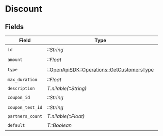 # Discount


## Fields

| Field                                                                                     | Type                                                                                      | Required                                                                                  | Description                                                                               |
| ----------------------------------------------------------------------------------------- | ----------------------------------------------------------------------------------------- | ----------------------------------------------------------------------------------------- | ----------------------------------------------------------------------------------------- |
| `id`                                                                                      | *::String*                                                                                | :heavy_check_mark:                                                                        | N/A                                                                                       |
| `amount`                                                                                  | *::Float*                                                                                 | :heavy_check_mark:                                                                        | N/A                                                                                       |
| `type`                                                                                    | [::OpenApiSDK::Operations::GetCustomersType](../../models/operations/getcustomerstype.md) | :heavy_check_mark:                                                                        | N/A                                                                                       |
| `max_duration`                                                                            | *::Float*                                                                                 | :heavy_check_mark:                                                                        | N/A                                                                                       |
| `description`                                                                             | *T.nilable(::String)*                                                                     | :heavy_minus_sign:                                                                        | N/A                                                                                       |
| `coupon_id`                                                                               | *::String*                                                                                | :heavy_check_mark:                                                                        | N/A                                                                                       |
| `coupon_test_id`                                                                          | *::String*                                                                                | :heavy_check_mark:                                                                        | N/A                                                                                       |
| `partners_count`                                                                          | *T.nilable(::Float)*                                                                      | :heavy_minus_sign:                                                                        | N/A                                                                                       |
| `default`                                                                                 | *T::Boolean*                                                                              | :heavy_check_mark:                                                                        | N/A                                                                                       |